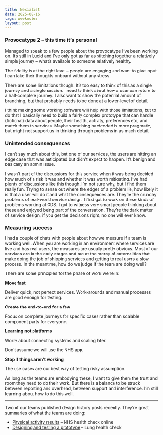```yaml
---
title: Nexialist
date: 2025-08-16
tags: weeknotes
layout: post
---
```


### Provocatype 2 – this time it’s personal

Managed to speak to a few people about the provocatype I’ve been working on. It’s still in Lucid and I’ve only got as far as stitching together a relatively simple journey – what’s available to someone relatively healthy.

The fidelity is at the right level – people are engaging and want to give input. I can take their thoughts onboard without any stress.

There are some limitations though. It’s too easy to think of this as a single journey and a single session. I need to think about how a user can return to a half‑complete journey. I also want to show the potential amount of branching, but that probably needs to be done at a lower‑level of detail.

I think making some working software will help with those limitations, but to do that I basically need to build a fairly complex prototype that can handle (fictional) data about people, their health, activity, preferences etc, and match them to services. Maybe something hardcoded is more pragmatic, but might not support us in thinking through problems in as much detail.

### Unintended consequences

I can’t say much about this, but one of our services, the users are hitting an edge case that was anticipated but didn’t expect to happen. It’s benign and basically an admin issue.

I wasn’t part of the discussions for this service when it was being decided how much of a risk it was and whether it was worth mitigating. I’ve had plenty of discussions like this though. I’m not sure why, but I find them really fun. Trying to sense out where the edges of a problem lie, how likely it is that a user will do it and what the consequences are. They’re the crunchy problems of real-world service design. I first got to work on these kinds of problems working at GDS. I got to witness very smart people thinking about these and enjoyed being part of the conversation. They’re the dark matter of service design, if you get the decisions right, no one will ever know.

### Measuring success

I had a couple of chats with people about how we measure if a team is working well. When you are working in an environment where services are live and has real users, the measures are usually pretty obvious. Most of our services are in the early stages and are at the mercy of externalities that make doing the job of shipping services and getting to real users a slow process. In the meantime, how do we judge if the team are doing well?

There are some principles for the phase of work we’re in:

**Move fast**

Deliver quick, not perfect services. Work‑arounds and manual processes are good enough for testing.

**Create the end‑to‑end for a few**

Focus on complete journeys for specific cases rather than scalable component parts for everyone.

**Learning not platforms**

Worry about connecting systems and scaling later.

Don’t assume we will use the NHS app.

**Stop if things aren’t working**

The use cases are our best way of testing risky assumption.

As long as the teams are embodying these, I want to give them the trust and room they need to do their work. But there is a balance to be struck between reporting and overhead, between support and interference. I’m still learning about how to do this well.

---

Two of our teams published design history posts recently. They’re great summaries of what the teams are doing:

- [Physical activity results](https://design-history.prevention-services.nhs.uk/nhs-health-check-online/2025/07/physical-activity-results/) – NHS health check online
- [Designing and testing a prototype](https://design-history.prevention-services.nhs.uk/lung-health-check/2025/08/lung-health-check-prototype/) – Lung health check

